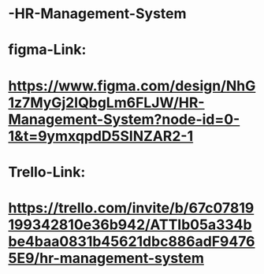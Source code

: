 # -HR-Management-System

# figma-Link:
# https://www.figma.com/design/NhG1z7MyGj2IQbgLm6FLJW/HR-Management-System?node-id=0-1&t=9ymxqpdD5SINZAR2-1


# Trello-Link:
# https://trello.com/invite/b/67c07819199342810e36b942/ATTIb05a334bbe4baa0831b45621dbc886adF94765E9/hr-management-system
